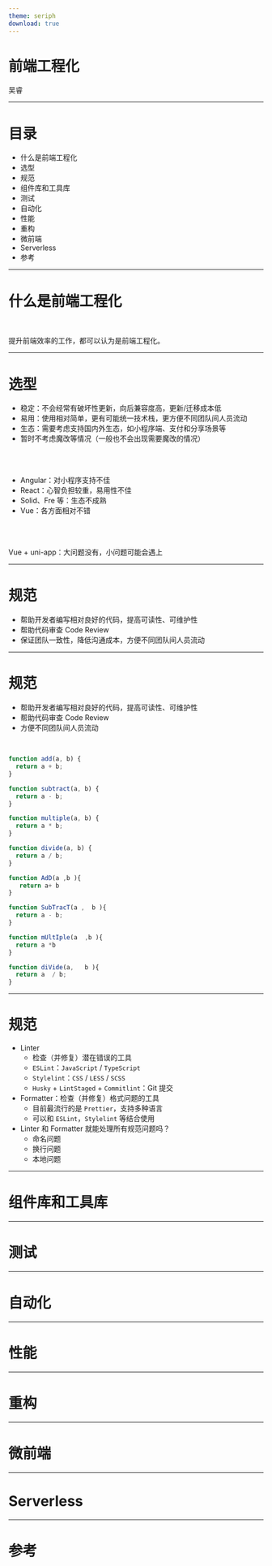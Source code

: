 ```yaml
---
theme: seriph
download: true
---
```


# 前端工程化

吴睿

<!--

是什么

为什么

怎么做
-->

---

# 目录

- 什么是前端工程化
- 选型
- 规范
- 组件库和工具库
- 测试
- 自动化
- 性能
- 重构
- 微前端
- Serverless
- 参考

---

# 什么是前端工程化

<br>

提升前端效率的工作，都可以认为是前端工程化。

<!--

为什么需要前端工程化？

提升效率谁不想要呢？

-->

---

# 选型

- 稳定：不会经常有破坏性更新，向后兼容度高，更新/迁移成本低
- 易用：使用相对简单，更有可能统一技术栈，更方便不同团队间人员流动
- 生态：需要考虑支持国内外生态，如小程序端、支付和分享场景等
- 暂时不考虑魔改等情况（一般也不会出现需要魔改的情况）

<br>
<br>

<v-clicks>

- Angular：对小程序支持不佳
- React：心智负担较重，易用性不佳
- Solid、Fre 等：生态不成熟
- Vue：各方面相对不错

</v-clicks>

<br>
<br>

<div v-click class="text-2xl">

Vue + uni-app：大问题没有，小问题可能会遇上

</div>

<!--

关于 React 的心智负担问题：

1. 原本 class 组件也就是类组件是相对完整的，function 组件也就是函数组件是有相当多限制的。

2. 引入 hooks 之后，函数组件开始趋向完整，虽然仍然有一些缺失，但已经是社区里的大趋势了。

3. 但函数组件的思维方式和类组件的思维方式完全不同，文档却依然以类组件为主来做解释，这就导致了很多人可能会在使用函数组件时踩坑。

4. 所以说心智负担较重。

关于 Vue 的问题：

Vue 相对不错，那是不是意味着没有问题了呢？

主要问题出在 uni-app 上，uni-app 的表现并不是特别稳定。

uni-app 的文档看起来很完整，但往往在某些细节上阐述不清，又或是底层上实现有问题，导致开发稍微复杂一点的应用的过程中必定会遇到一些问题。

同时，开发团队也没有完全把心思放在 uni-app 上，试图打造一整个的生态，但是不知道是不是人手问题，所有相关的产品都或多或少有些坑。

但综合来看，这依然是目前较为适合我们公司内的一套技术栈，我们可以用 20% 的时间处理 80% 的问题，剩余的 20% 问题就需要我们花 80% 时间去攻坚了。

-->

---

# 规范

- 帮助开发者编写相对良好的代码，提高可读性、可维护性
- 帮助代码审查 Code Review
- 保证团队一致性，降低沟通成本，方便不同团队间人员流动

---

# 规范

- 帮助开发者编写相对良好的代码，提高可读性、可维护性
- 帮助代码审查 Code Review
- 方便不同团队间人员流动

<br>

```ts
function add(a, b) {
  return a + b;
}

function subtract(a, b) {
  return a - b;
}

function multiple(a, b) {
  return a * b;
}

function divide(a, b) {
  return a / b;
}
```

```ts
function AdD(a ,b ){
   return a+ b
}

function SubTracT(a ,  b ){
  return a - b;
}

function mUltIple(a  ,b ){
  return a *b
}

function diVide(a,   b ){
  return a  / b;
}
```

<style>
.slidev-code {
  display: inline-block;
  width: 50%;
}
</style>

---

# 规范

- Linter
  - 检查（并修复）潜在错误的工具
  - `ESLint`：`JavaScript` / `TypeScript`
  - `Stylelint`：`CSS` / `LESS` / `SCSS`
  - `Husky` + `LintStaged` + `Commitlint`：Git 提交
- Formatter：检查（并修复）格式问题的工具
  - 目前最流行的是 `Prettier`，支持多种语言
  - 可以和 `ESLint`，`Stylelint` 等结合使用
- Linter 和 Formatter 就能处理所有规范问题吗？
  - 命名问题
  - 换行问题
  - 本地问题

<!--

命名问题：变量命名、文件命名、目录命名、项目命名

换行问题：使用 Windows 系统默认的换行可能会造成影响，一般要求使用 Unix 系统默认的换行保证跨平台可用

本地问题：是不是配置正确了来确保提交的代码没有问题

-->

---

# 组件库和工具库

---

# 测试

---

# 自动化

---

# 性能

---

# 重构

---

# 微前端

---

# Serverless

---

# 参考
